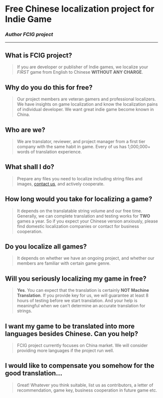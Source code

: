 # Free Chinese localization project for Indie Game 
### *Author FCIG project*
------
## What is FCIG project?
> If you are developer or publisher of Indie games, we localize your *FIRST* game from English to Chinese __WITHOUT ANY CHARGE__.

## Why do you do this for free?
> Our project members are veteran gamers and professional localizers. We have insights on game localization and know the localization pains of individual developer. We want great indie game become known in China.

## Who are we?
> We are translator, reviewer, and project manager from a first tier company with the same habit in game. Every of us has 1,000,000+ words of translation experience.

## What shall I do?
> Prepare any files you need to localize including string files and images, [contact us](mailto:chshh@yeah.net), and actively cooperate.

## How long would you take for localizing a game?
> It depends on the translatable string volume and our free time. Generally, we can complete translation and testing works for __TWO__ games a year. So if you expect your Chinese version anxiously, please find domestic localization companies or contact for business cooperation.

## Do you localize all games?
> It depends on whether we have an ongoing project, and whether our members are familiar with certain game genre. 

## Will you seriously localizing my game in free?
> __Yes__. You can expect that the translation is certainly __NOT Machine Translation__. If you provide key for us, we will guarantee at least 8 hours of testing before we start translation. And your help is meaningful when we can't determine an accurate translation for strings.

## I want my game to be translated into more languages besides Chinese. Can you help?
> FCIG project currently focuses on China market. We will consider providing more languages if the project run well.

## I would like to compensate you somehow for the good translation...
> Great! Whatever you think suitable, list us as contributors, a letter of recommendation, game key, business cooperation in future game etc.

